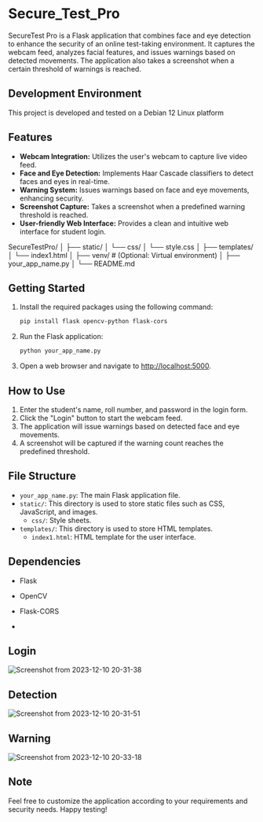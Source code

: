 # Secure_Test_Pro

SecureTest Pro is a Flask application that combines face and eye detection to enhance the security of an online test-taking environment. It captures the webcam feed, analyzes facial features, and issues warnings based on detected movements. The application also takes a screenshot when a certain threshold of warnings is reached.





## Development Environment

This project is developed and tested on a Debian 12 Linux platform


## Features

- **Webcam Integration:** Utilizes the user's webcam to capture live video feed.
- **Face and Eye Detection:** Implements Haar Cascade classifiers to detect faces and eyes in real-time.
- **Warning System:** Issues warnings based on face and eye movements, enhancing security.
- **Screenshot Capture:** Takes a screenshot when a predefined warning threshold is reached.
- **User-friendly Web Interface:** Provides a clean and intuitive web interface for student login.





SecureTestPro/
│
├── static/
│ └── css/
│ └── style.css
│
├── templates/
│ └── index1.html
│
├── venv/ # (Optional: Virtual environment)
│
├── your_app_name.py
│
└── README.md






## Getting Started

1. Install the required packages using the following command:

    ```bash
    pip install flask opencv-python flask-cors
    ```

2. Run the Flask application:

    ```bash
    python your_app_name.py
    ```

3. Open a web browser and navigate to [http://localhost:5000](http://localhost:5000).

## How to Use

1. Enter the student's name, roll number, and password in the login form.
2. Click the "Login" button to start the webcam feed.
3. The application will issue warnings based on detected face and eye movements.
4. A screenshot will be captured if the warning count reaches the predefined threshold.

## File Structure

- `your_app_name.py`: The main Flask application file.
- `static/`: This directory is used to store static files such as CSS, JavaScript, and images.
    - `css/`: Style sheets.
- `templates/`: This directory is used to store HTML templates.
    - `index1.html`: HTML template for the user interface.

## Dependencies

- Flask
- OpenCV
- Flask-CORS

- 

## Login
![Screenshot from 2023-12-10 20-31-38](https://github.com/Gokulachalam/Secure_Test_Pro/assets/89055461/7e1b252f-c4ec-4616-8a3e-9538e8597906)












## Detection
![Screenshot from 2023-12-10 20-31-51](https://github.com/Gokulachalam/Secure_Test_Pro/assets/89055461/b6e42b1f-626b-40a5-8d8d-74f464309357)


















## Warning
![Screenshot from 2023-12-10 20-33-18](https://github.com/Gokulachalam/Secure_Test_Pro/assets/89055461/a0791ffa-da1b-4ce7-aaa3-e7cadfdeb1bf)

























## Note


Feel free to customize the application according to your requirements and security needs. Happy testing!






